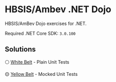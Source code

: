 # HBSIS/Ambev .NET Dojo

HBSIS/AmBev Dojo exercises for .NET.

Required .NET Core SDK: `3.0.100`

## Solutions

&#9898; [White Belt](solutions/WhiteBelt) - Plain Unit Tests

&#128993; [Yellow Belt](solutions/YellowBelt) - Mocked Unit Tests

